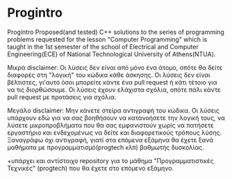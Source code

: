 # Progintro
Progintro Proposed(and tested) C++ solutions to the series of programming problems requested for the lesson "Computer Programming" which is taught in the 1st semester of the school of Electrical and Computer Engineering(ECE) of National Technological University of Athens(NTUA).

Μικρά disclaimer:
Οι λύσεις δεν είναι από μόνο ένα άτομο, οπότε θα δείτε διαφορές στη "λογική" του κώδικα κάθε άσκησης.
Οι λύσεις δεν είναι βέλτιστες, γι'αυτό όσοι μπορείτε κάντε ένα pull request ή κάτι τέτοιο για να τις διορθώσουμε.
Οι λύσεις έχουν ελάχιστα σχόλια, οπότε πάλι κάντε pull request με προτάσεις για σχόλια.

Μεγάλο disclaimer:
Μην κάνετε στείρα αντιγραφή του κώδικα. Οι λύσεις υπάρχουν εδώ για να σας βοηθήσουν να κατανοήσετε την λογική τους, να λύσετε μικροπροβλήματα που θα σας εμφανιστούν χωρίς να πατήσετε εργαστήριο και ενδεχομένως να δείτε και διαφορετικούς τρόπους λύσης.
Ξαναγράφω όχι αντιγραφή, γιατί στα επόμενα εξάμηνα θα έχετε ξανά μαθήματα με προγραμματισμό(progtech κλπ) βαθμωτής δυσκολίας.

+υπάρχει και αντίστοιχο repository για το μάθημα "Προγραμματιστικές Τεχνικές" (progtech) που θα έχετε στο επόμενο εξάμηνο.




